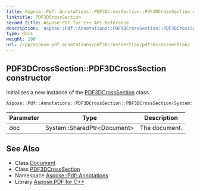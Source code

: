 ```yaml
---
title: Aspose::Pdf::Annotations::PDF3DCrossSection::PDF3DCrossSection constructor
linktitle: PDF3DCrossSection
second_title: Aspose.PDF for C++ API Reference
description: 'Aspose::Pdf::Annotations::PDF3DCrossSection::PDF3DCrossSection constructor. Initializes a new instance of the PDF3DCrossSection class in C++.'
type: docs
weight: 100
url: /cpp/aspose.pdf.annotations/pdf3dcrosssection/pdf3dcrosssection/
---
```

## PDF3DCrossSection::PDF3DCrossSection constructor


Initializes a new instance of the [PDF3DCrossSection](../) class.

```cpp
Aspose::Pdf::Annotations::PDF3DCrossSection::PDF3DCrossSection(System::SharedPtr<Document> doc)
```


| Parameter | Type | Description |
| --- | --- | --- |
| doc | System::SharedPtr\<Document\> | The document. |

## See Also

* Class [Document](../../../aspose.pdf/document/)
* Class [PDF3DCrossSection](../)
* Namespace [Aspose::Pdf::Annotations](../../)
* Library [Aspose.PDF for C++](../../../)
